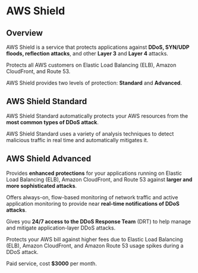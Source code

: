 # AWS Shield

## Overview

AWS Shield is a service that protects applications against **DDoS, SYN/UDP floods, reflection attacks**, and other **Layer 3** and **Layer 4** attacks. 

Protects all AWS customers on Elastic Load Balancing (ELB), Amazon CloudFront, and Route 53.

AWS Shield provides two levels of protection: **Standard** and **Advanced**.


## AWS Shield Standard

AWS Shield Standard automatically protects your AWS resources from the **most common types of DDoS attack**. 

AWS Shield Standard uses a variety of analysis techniques to detect malicious traffic in real time and automatically mitigates it. 


## AWS Shield Advanced

Provides **enhanced protections** for your applications running on Elastic Load Balancing (ELB),
Amazon CloudFront, and Route 53 against **larger and more sophisticated attacks**.

Offers always-on, flow-based monitoring of network traffic and active application monitoring to provide near **real-time notifications of DDoS attacks**.

Gives you **24/7 access to the DDoS Response Team** (DRT) to help manage and mitigate application-layer DDoS attacks.

Protects your AWS bill against higher fees due to Elastic Load Balancing (ELB), Amazon CloudFront, and Amazon Route 53 usage spikes during a DDoS attack.

Paid service, cost **$3000** per month.